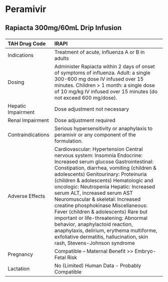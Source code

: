 # Peramivir

## Rapiacta 300mg/60mL Drip Infusion

##### 

| TAH Drug Code      | IRAPI                                                                                                                                                                                                                                                                                                                                                                                                                                                                                                                                                                                                                                        |
|:-------------------|:---------------------------------------------------------------------------------------------------------------------------------------------------------------------------------------------------------------------------------------------------------------------------------------------------------------------------------------------------------------------------------------------------------------------------------------------------------------------------------------------------------------------------------------------------------------------------------------------------------------------------------------------|
| Indications        | Treatment of acute, influenza A or B in adults                                                                                                                                                                                                                                                                                                                                                                                                                                                                                                                                                                                               |
| Dosing             | Administer Rapiacta within 2 days of onset of symptoms of influenza. Adult: a single 300-600 mg dose IV infused over 15 minutes. Children > 1 month: a single dose of 10 mg/kg IV infused over 15 minutes (do not exceed 600 mg/dose).                                                                                                                                                                                                                                                                                                                                                                                                       |
| Hepatic Impairment | Dose adjustment not necessary                                                                                                                                                                                                                                                                                                                                                                                                                                                                                                                                                                                                                |
| Renal Impairment   | Dose adjustment required                                                                                                                                                                                                                                                                                                                                                                                                                                                                                                                                                                                                                     |
| Contraindications  | Serious hypersensitivity or anaphylaxis to peramivir or any component of the formulation.                                                                                                                                                                                                                                                                                                                                                                                                                                                                                                                                                    |
| Adverse Effects    | Cardiovascular: Hypertension Central nervous system: Insomnia Endocrine: Increased serum glucose Gastrointestinal: Constipation, diarrhea, vomiting (children & adolescents) Genitourinary: Proteinuria (children & adolescents) Hematologic and oncologic: Neutropenia Hepatic: Increased serum ALT, increased serum AST Neuromuscular & skeletal: Increased creatine phosphokinase Miscellaneous: Fever (children & adolescents) Rare but important or life-threatening: Abnormal behavior, anaphylactoid reaction, anaphylaxis, delirium, erythema multiforme, exfoliative dermatitis, hallucination, skin rash, Stevens-Johnson syndrome |
| Pregnancy          | Compatible – Maternal Benefit >> Embryo-Fetal Risk                                                                                                                                                                                                                                                                                                                                                                                                                                                                                                                                                                                           |
| Lactation          | No (Limited) Human Data - Probably Compatible                                                                                                                                                                                                                                                                                                                                                                                                                                                                                                                                                                                                |

